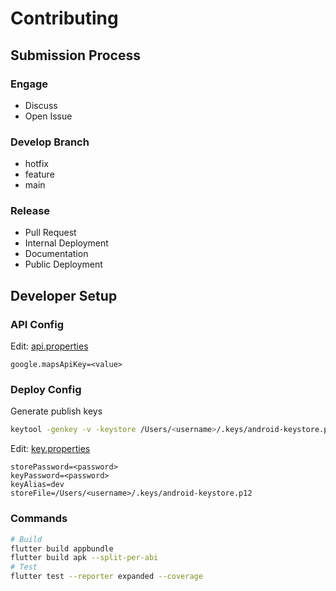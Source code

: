 # Contributing

## Submission Process

### Engage

- Discuss
- Open Issue

### Develop Branch

- hotfix
- feature
- main

### Release

- Pull Request
- Internal Deployment
- Documentation
- Public Deployment

## Developer Setup

### API Config

Edit: [api.properties](/android/api.properties)

```properties
google.mapsApiKey=<value>
```

### Deploy Config

Generate publish keys

```sh
keytool -genkey -v -keystore /Users/<username>/.keys/android-keystore.p12 -storetype pkcs12 -keyalg RSA -keysize 2048 -validity 10000 -alias dev
```

Edit: [key.properties](/android/key.properties)

```properties
storePassword=<password>
keyPassword=<password>
keyAlias=dev
storeFile=/Users/<username>/.keys/android-keystore.p12
```

### Commands

```sh
# Build
flutter build appbundle
flutter build apk --split-per-abi
# Test
flutter test --reporter expanded --coverage
```
